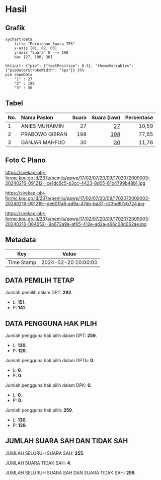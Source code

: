 # Hasil

## Grafik

```mermaid
xychart-beta
    title "Perolehan Suara TPS"
    x-axis [01, 02, 03]
    y-axis "Suara" 0 --> 198
    bar [27, 198, 30]
```

```mermaid
%%{init: {"pie": {"textPosition": 0.5}, "themeVariables": {"pieOuterStrokeWidth": "5px"}} }%%
pie showData
    "1" : 27
    "2" : 198
    "3" : 30
```

## Tabel

| No. | Nama Paslon    | Suara | Suara (raw) | Persentase |
|:--- |:-------------- | -----:| -----------:| ----------:|
| 1   | ANIES MUHAIMIN | 27    | [27][p-1]   | 10,59      |
| 2   | PRABOWO GIBRAN | 198   | [198][p-2]  | 77,65      |
| 3   | GANJAR MAHFUD  | 30    | [30][p-3]   | 11,76      |


[p-1]: https://github.com/gigit-pemilu/pemilu-2024-17-bengkulu/blob/main/pilpres/hitung-suara/sub/17-bengkulu/sub/02-rejang-lebong/sub/07-padang-ulak-tanding/sub/2009-belumai-i/sub/003-tps/sub/paslon-1.txt
[p-2]: https://github.com/gigit-pemilu/pemilu-2024-17-bengkulu/blob/main/pilpres/hitung-suara/sub/17-bengkulu/sub/02-rejang-lebong/sub/07-padang-ulak-tanding/sub/2009-belumai-i/sub/003-tps/sub/paslon-2.txt
[p-3]: https://github.com/gigit-pemilu/pemilu-2024-17-bengkulu/blob/main/pilpres/hitung-suara/sub/17-bengkulu/sub/02-rejang-lebong/sub/07-padang-ulak-tanding/sub/2009-belumai-i/sub/003-tps/sub/paslon-3.txt

## Foto C Plano

https://sirekap-obj-formc.kpu.go.id/237a/pemilu/ppwp/17/02/07/20/09/1702072009003-20240216-091212--ce1dc6c5-b3cc-4423-8d05-81b4799b48b1.jpg

https://sirekap-obj-formc.kpu.go.id/237a/pemilu/ppwp/17/02/07/20/09/1702072009003-20240216-091219--de601fa8-ad9a-47db-ba37-c23bd97cb724.jpg

https://sirekap-obj-formc.kpu.go.id/237a/pemilu/ppwp/17/02/07/20/09/1702072009003-20240216-084652--9a672a9a-af65-412e-ad2a-a66c08d062ae.jpg


## Metadata

| Key        | Value               |
| ---------- | ------------------- |
| Time Stamp | 2024-02-20 10:00:00 |


## DATA PEMILIH TETAP

Jumlah pemilih dalam DPT: **292**.
 * L: **151**.
 * P: **141**.

## DATA PENGGUNA HAK PILIH

Jumlah pengguna hak pilih dalam DPT: **259**.
 * L: **130**.
 * P: **129**.

Jumlah pengguna hak pilih dalam DPTb: **0**.
 * L: **0**.
 * P: **0**.

Jumlah pengguna hak pilih dalam DPK: **0**.
 * L: **0**.
 * P: **0**.

Jumlah pengguna hak pilih: **259**.
 * L: **130**.
 * P: **129**.

## JUMLAH SUARA SAH DAN TIDAK SAH

JUMLAH SELURUH SUARA SAH: **255**.

JUMLAH SUARA TIDAK SAH: **4**.

JUMLAH SELURUH SUARA SAH DAN SUARA TIDAK SAH: **259**.



